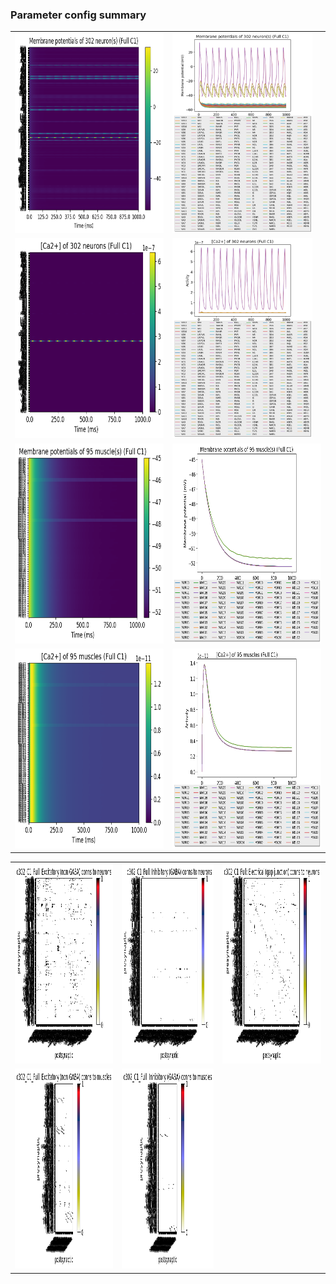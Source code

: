 ### Parameter config summary 
<table>

<tr>
  <td><a href="neurons_C1_Full.png"><img alt=" " src="neurons_C1_Full.png" height="320"/></a></td>
  <td><a href="traces_neuron_Full_C1.png"><img alt=" " src="traces_neuron_Full_C1.png" height="320"/></a></td>
</tr>

<tr>
  <td><a href="neuron_activity_C1_Full.png"><img alt=" " src="neuron_activity_C1_Full.png" height="320"/></a></td>
  <td><a href="traces_neuron_activity_Full_C1.png"><img alt=" " src="traces_neuron_activity_Full_C1.png" height="320"/></a></td>
</tr>

<tr>
  <td><a href="muscles_C1_Full.png"><img alt=" " src="muscles_C1_Full.png" height="320"/></a></td>
  <td><a href="traces_muscles_Full_C1.png"><img alt=" " src="traces_muscles_Full_C1.png" height="320"/></a></td>
</tr>

<tr>
  <td><a href="muscle_activity_C1_Full.png"><img alt=" " src="muscle_activity_C1_Full.png" height="320"/></a></td>
  <td><a href="traces_muscles_activity_Full_C1.png"><img alt=" " src="traces_muscles_activity_Full_C1.png" height="320"/></a></td>
</tr>
</table>
<table>

<tr><td><a href="c302_C1_Full_exc_to_neurons.png"><img alt=" " src="c302_C1_Full_exc_to_neurons.png" height="320"/></a></td>

  <td><a href="c302_C1_Full_inh_to_neurons.png"><img alt=" " src="c302_C1_Full_inh_to_neurons.png" height="320"/></a></td>

  <td><a href="c302_C1_Full_elec_to_neurons.png"><img alt=" " src="c302_C1_Full_elec_to_neurons.png" height="320"/></a></td></tr>

<tr><td><a href="c302_C1_Full_exc_to_muscles.png"><img alt=" " src="c302_C1_Full_exc_to_muscles.png" height="320"/></a></td>

  <td><a href="c302_C1_Full_inh_to_muscles.png"><img alt=" " src="c302_C1_Full_inh_to_muscles.png" height="320"/></a></td></tr>
</table>
